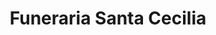 ---
title: "Funeraria Santa Cecilia"
url: /la-cisterna/funeraria-santa-cecilia/
shop: Bestattungen
---